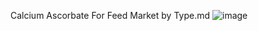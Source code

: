 Calcium Ascorbate For Feed Market by Type.md
![image](https://github.com/user-attachments/assets/b1dd84dd-1569-4680-957d-fe1f943c5236)
